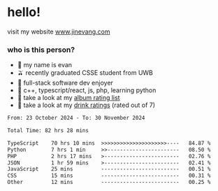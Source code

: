 # hello!

visit my website www.jinevang.com

### who is this person?
- 🦦 my name is evan                                                                  
- 🫒 recently graduated CSSE student from UWB
- 🥕 full-stack software dev enjoyer
- 🍚 c++, typescript/react, js, php, learning python
- 🎹 take a look at my [album rating list](https://bit.ly/albumratings)
- 🧋 take a look at my [drink ratings](https://bit.ly/drinkratings) (rated out of 7)

<!---
jinevang/jinevang is a ✨ special ✨ repository because its `README.md` (this file) appears on your GitHub profile.
You can click the Preview link to take a look at your changes.
--->
<!--START_SECTION:waka-->

```txt
From: 23 October 2024 - To: 30 November 2024

Total Time: 82 hrs 28 mins

TypeScript    70 hrs 10 mins  >>>>>>>>>>>>>>>>>>>>>----   84.87 %
Python        7 hrs 1 min     >>-----------------------   08.50 %
PHP           2 hrs 17 mins   >------------------------   02.76 %
JSON          1 hr 59 mins    >------------------------   02.41 %
JavaScript    25 mins         -------------------------   00.51 %
CSS           15 mins         -------------------------   00.31 %
Other         12 mins         -------------------------   00.25 %
```

<!--END_SECTION:waka-->
